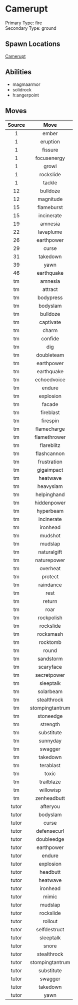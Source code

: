 # Camerupt  
Primary Type: fire  
Secondary Type: ground  
  
## Spawn Locations  
[Camerupt](/data/spawn_presets/camerupt.md)  
  
## Abilities  
  * magmaarmor
  * solidrock
  * h:angerpoint
  
  
## Moves  
  
| Source | Move |  
|:---:|:---:|  
| 1 | ember |  
| 1 | eruption |  
| 1 | fissure |  
| 1 | focusenergy |  
| 1 | growl |  
| 1 | rockslide |  
| 1 | tackle |  
| 12 | bulldoze |  
| 12 | magnitude |  
| 15 | flameburst |  
| 15 | incinerate |  
| 19 | amnesia |  
| 22 | lavaplume |  
| 26 | earthpower |  
| 29 | curse |  
| 31 | takedown |  
| 39 | yawn |  
| 46 | earthquake |  
| tm | amnesia |  
| tm | attract |  
| tm | bodypress |  
| tm | bodyslam |  
| tm | bulldoze |  
| tm | captivate |  
| tm | charm |  
| tm | confide |  
| tm | dig |  
| tm | doubleteam |  
| tm | earthpower |  
| tm | earthquake |  
| tm | echoedvoice |  
| tm | endure |  
| tm | explosion |  
| tm | facade |  
| tm | fireblast |  
| tm | firespin |  
| tm | flamecharge |  
| tm | flamethrower |  
| tm | flareblitz |  
| tm | flashcannon |  
| tm | frustration |  
| tm | gigaimpact |  
| tm | heatwave |  
| tm | heavyslam |  
| tm | helpinghand |  
| tm | hiddenpower |  
| tm | hyperbeam |  
| tm | incinerate |  
| tm | ironhead |  
| tm | mudshot |  
| tm | mudslap |  
| tm | naturalgift |  
| tm | naturepower |  
| tm | overheat |  
| tm | protect |  
| tm | raindance |  
| tm | rest |  
| tm | return |  
| tm | roar |  
| tm | rockpolish |  
| tm | rockslide |  
| tm | rocksmash |  
| tm | rocktomb |  
| tm | round |  
| tm | sandstorm |  
| tm | scaryface |  
| tm | secretpower |  
| tm | sleeptalk |  
| tm | solarbeam |  
| tm | stealthrock |  
| tm | stompingtantrum |  
| tm | stoneedge |  
| tm | strength |  
| tm | substitute |  
| tm | sunnyday |  
| tm | swagger |  
| tm | takedown |  
| tm | terablast |  
| tm | toxic |  
| tm | trailblaze |  
| tm | willowisp |  
| tm | zenheadbutt |  
| tutor | afteryou |  
| tutor | bodyslam |  
| tutor | curse |  
| tutor | defensecurl |  
| tutor | doubleedge |  
| tutor | earthpower |  
| tutor | endure |  
| tutor | explosion |  
| tutor | headbutt |  
| tutor | heatwave |  
| tutor | ironhead |  
| tutor | mimic |  
| tutor | mudslap |  
| tutor | rockslide |  
| tutor | rollout |  
| tutor | selfdestruct |  
| tutor | sleeptalk |  
| tutor | snore |  
| tutor | stealthrock |  
| tutor | stompingtantrum |  
| tutor | substitute |  
| tutor | swagger |  
| tutor | takedown |  
| tutor | yawn |  
  
